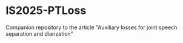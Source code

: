 # IS2025-PTLoss
Companion repository to the article "Auxiliary losses for joint speech separation and diarization"
